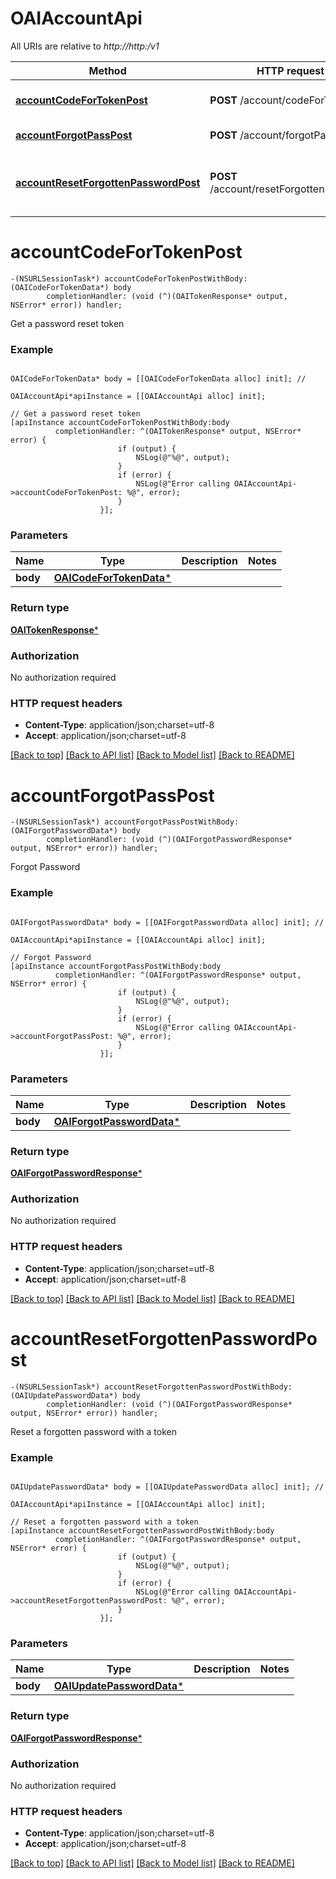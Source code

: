 # OAIAccountApi

All URIs are relative to *http://http:/v1*

Method | HTTP request | Description
------------- | ------------- | -------------
[**accountCodeForTokenPost**](OAIAccountApi.md#accountcodefortokenpost) | **POST** /account/codeForToken | Get a password reset token
[**accountForgotPassPost**](OAIAccountApi.md#accountforgotpasspost) | **POST** /account/forgotPass | Forgot Password
[**accountResetForgottenPasswordPost**](OAIAccountApi.md#accountresetforgottenpasswordpost) | **POST** /account/resetForgottenPassword | Reset a forgotten password with a token


# **accountCodeForTokenPost**
```objc
-(NSURLSessionTask*) accountCodeForTokenPostWithBody: (OAICodeForTokenData*) body
        completionHandler: (void (^)(OAITokenResponse* output, NSError* error)) handler;
```

Get a password reset token

### Example 
```objc

OAICodeForTokenData* body = [[OAICodeForTokenData alloc] init]; // 

OAIAccountApi*apiInstance = [[OAIAccountApi alloc] init];

// Get a password reset token
[apiInstance accountCodeForTokenPostWithBody:body
          completionHandler: ^(OAITokenResponse* output, NSError* error) {
                        if (output) {
                            NSLog(@"%@", output);
                        }
                        if (error) {
                            NSLog(@"Error calling OAIAccountApi->accountCodeForTokenPost: %@", error);
                        }
                    }];
```

### Parameters

Name | Type | Description  | Notes
------------- | ------------- | ------------- | -------------
 **body** | [**OAICodeForTokenData***](OAICodeForTokenData.md)|  | 

### Return type

[**OAITokenResponse***](OAITokenResponse.md)

### Authorization

No authorization required

### HTTP request headers

 - **Content-Type**: application/json;charset=utf-8
 - **Accept**: application/json;charset=utf-8

[[Back to top]](#) [[Back to API list]](../README.md#documentation-for-api-endpoints) [[Back to Model list]](../README.md#documentation-for-models) [[Back to README]](../README.md)

# **accountForgotPassPost**
```objc
-(NSURLSessionTask*) accountForgotPassPostWithBody: (OAIForgotPasswordData*) body
        completionHandler: (void (^)(OAIForgotPasswordResponse* output, NSError* error)) handler;
```

Forgot Password

### Example 
```objc

OAIForgotPasswordData* body = [[OAIForgotPasswordData alloc] init]; // 

OAIAccountApi*apiInstance = [[OAIAccountApi alloc] init];

// Forgot Password
[apiInstance accountForgotPassPostWithBody:body
          completionHandler: ^(OAIForgotPasswordResponse* output, NSError* error) {
                        if (output) {
                            NSLog(@"%@", output);
                        }
                        if (error) {
                            NSLog(@"Error calling OAIAccountApi->accountForgotPassPost: %@", error);
                        }
                    }];
```

### Parameters

Name | Type | Description  | Notes
------------- | ------------- | ------------- | -------------
 **body** | [**OAIForgotPasswordData***](OAIForgotPasswordData.md)|  | 

### Return type

[**OAIForgotPasswordResponse***](OAIForgotPasswordResponse.md)

### Authorization

No authorization required

### HTTP request headers

 - **Content-Type**: application/json;charset=utf-8
 - **Accept**: application/json;charset=utf-8

[[Back to top]](#) [[Back to API list]](../README.md#documentation-for-api-endpoints) [[Back to Model list]](../README.md#documentation-for-models) [[Back to README]](../README.md)

# **accountResetForgottenPasswordPost**
```objc
-(NSURLSessionTask*) accountResetForgottenPasswordPostWithBody: (OAIUpdatePasswordData*) body
        completionHandler: (void (^)(OAIForgotPasswordResponse* output, NSError* error)) handler;
```

Reset a forgotten password with a token

### Example 
```objc

OAIUpdatePasswordData* body = [[OAIUpdatePasswordData alloc] init]; // 

OAIAccountApi*apiInstance = [[OAIAccountApi alloc] init];

// Reset a forgotten password with a token
[apiInstance accountResetForgottenPasswordPostWithBody:body
          completionHandler: ^(OAIForgotPasswordResponse* output, NSError* error) {
                        if (output) {
                            NSLog(@"%@", output);
                        }
                        if (error) {
                            NSLog(@"Error calling OAIAccountApi->accountResetForgottenPasswordPost: %@", error);
                        }
                    }];
```

### Parameters

Name | Type | Description  | Notes
------------- | ------------- | ------------- | -------------
 **body** | [**OAIUpdatePasswordData***](OAIUpdatePasswordData.md)|  | 

### Return type

[**OAIForgotPasswordResponse***](OAIForgotPasswordResponse.md)

### Authorization

No authorization required

### HTTP request headers

 - **Content-Type**: application/json;charset=utf-8
 - **Accept**: application/json;charset=utf-8

[[Back to top]](#) [[Back to API list]](../README.md#documentation-for-api-endpoints) [[Back to Model list]](../README.md#documentation-for-models) [[Back to README]](../README.md)

